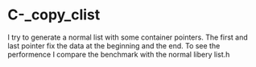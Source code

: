# C-_copy_clist
I try to generate a normal list with some container pointers. The first and last pointer fix the data at the beginning and the end. To see the performence I compare the benchmark with the normal libery list.h
